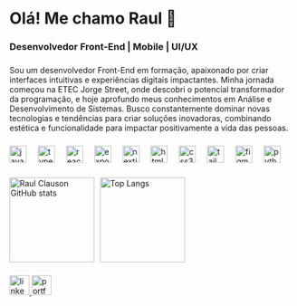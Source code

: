# Olá! Me chamo Raul 👋

### Desenvolvedor Front-End | Mobile | UI/UX

###

Sou um desenvolvedor Front-End em formação, apaixonado por criar interfaces intuitivas e experiências digitais impactantes. Minha jornada começou na ETEC Jorge Street, onde descobri o potencial transformador da programação, e hoje aprofundo meus conhecimentos em Análise e Desenvolvimento de Sistemas. Busco constantemente dominar novas tecnologias e tendências para criar soluções inovadoras, combinando estética e funcionalidade para impactar positivamente a vida das pessoas.

###

<div align="left">
  <img src="https://cdn.jsdelivr.net/gh/devicons/devicon/icons/javascript/javascript-original.svg" height="30" alt="javascript logo" />
  <img width="12" />
  <img src="https://cdn.jsdelivr.net/gh/devicons/devicon/icons/typescript/typescript-original.svg" height="30" alt="typescript logo" />
  <img width="12" />
  <img src="https://cdn.jsdelivr.net/gh/devicons/devicon/icons/react/react-original.svg" height="30" alt="react logo" />
  <img width="12" />
  <img src="https://raw.githubusercontent.com/expo/expo/main/.github/resources/banner.png" height="30" alt="expo logo" />
  <img width="12" />
  <img src="https://cdn.jsdelivr.net/gh/devicons/devicon/icons/nextjs/nextjs-original.svg" height="30" alt="nextjs logo" />
  <img width="12" />
  <img src="https://cdn.jsdelivr.net/gh/devicons/devicon/icons/html5/html5-original.svg" height="30" alt="html5 logo" />
  <img width="12" />
  <img src="https://cdn.jsdelivr.net/gh/devicons/devicon/icons/css3/css3-original.svg" height="30" alt="css3 logo" />
  <img width="12" />
  <img src="https://www.vectorlogo.zone/logos/tailwindcss/tailwindcss-icon.svg" height="30" alt="tailwind logo" />
  <img width="12" />
  <img src="https://cdn.jsdelivr.net/gh/devicons/devicon/icons/figma/figma-original.svg" height="30" alt="figma logo" />
  <img width="12" />
  <img src="https://cdn.jsdelivr.net/gh/devicons/devicon/icons/python/python-original.svg" height="30" alt="python logo" />
</div>

###

<div style="display: flex; align-items: center; gap: 10px;">
<img 
        src="https://github-readme-stats.vercel.app/api?username=RaulClauson&show_icons=true&theme=dark" 
        alt="Raul Clauson GitHub stats" 
        style="height: 150px;"
>
<img 
        src="https://github-readme-stats.vercel.app/api/top-langs/?username=RaulClauson&layout=compact&theme=dark" 
        alt="Top Langs" 
        style="height: 150px;"
>
</div>

###

<div align="left">
  <a href="https://www.linkedin.com/in/raul-clauson/">
    <img src="https://img.shields.io/static/v1?message=LinkedIn&logo=linkedin&label=&color=0077B5&logoColor=white&labelColor=&style=for-the-badge" height="35" alt="linkedin logo" />
  </a>
  <a href="https://rclauson-portfolio.vercel.app/" target="_blank">
    <img src="https://img.shields.io/static/v1?message=Portf%C3%B3lio&logo=google-chrome&label=&color=000000&logoColor=white&labelColor=&style=for-the-badge" height="35" alt="portfolio logo" />
  </a>
</div>

###
